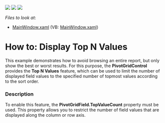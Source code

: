 <!-- default badges list -->
![](https://img.shields.io/endpoint?url=https://codecentral.devexpress.com/api/v1/VersionRange/128578643/21.1.5%2B)
[![](https://img.shields.io/badge/Open_in_DevExpress_Support_Center-FF7200?style=flat-square&logo=DevExpress&logoColor=white)](https://supportcenter.devexpress.com/ticket/details/E2142)
[![](https://img.shields.io/badge/📖_How_to_use_DevExpress_Examples-e9f6fc?style=flat-square)](https://docs.devexpress.com/GeneralInformation/403183)
<!-- default badges end -->
<!-- default file list -->
*Files to look at*:

* [MainWindow.xaml](./CS/DisplayTopNValues/MainWindow.xaml) (VB: [MainWindow.xaml](./VB/DisplayTopNValues/MainWindow.xaml))
<!-- default file list end -->
# How to: Display Top N Values


<p>This example demonstrates how to avoid browsing an entire report, but only show the best or worst results. For this purpose, the <strong>PivotGridControl</strong> provides the <strong>Top N Values</strong> feature, which can be used to limit the number of displayed field values to the specified number of topmost values according to the sort order.</p>


<h3>Description</h3>

<p>To enable this feature, the <strong>PivotGridField.TopValueCount</strong> property must be used. This property allows you to restrict the number of field values that are displayed along the column or row axis.</p>

<br/>


